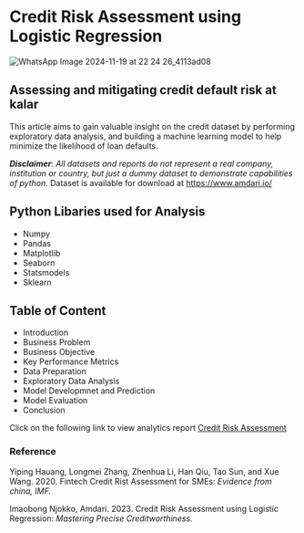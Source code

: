 # Credit Risk Assessment using Logistic Regression
![WhatsApp Image 2024-11-19 at 22 24 26_4113ad08](https://github.com/user-attachments/assets/3877a99e-d185-4f90-bf16-ddab5c12a738)

## Assessing and mitigating credit default risk at kalar

This article aims to gain valuable insight on the credit dataset by performing exploratory data analysis, and building a machine learning model to help minimize the likelihood of loan defaults.

**_Disclaimer_**: _All datasets and reports do not represent a real company, institution or country, but just a dummy dataset to demonstrate capabilities of python._ Dataset is available for download at https://www.amdari.io/

## Python Libaries used for Analysis
- Numpy
- Pandas
- Matplotlib
- Seaborn
- Statsmodels
- Sklearn

## Table of Content
- Introduction
- Business Problem
- Business Objective
- Key Performance Metrics
- Data Preparation
- Exploratory Data Analysis
- Model Developmnet and Prediction
- Model Evaluation
- Conclusion

Click on the following link to view analytics report [Credit Risk Assessment](credit_risk.ipynb)
  
### Reference
Yiping Hauang, Longmei Zhang, Zhenhua Li, Han Qiu, Tao Sun, and Xue Wang. 2020. Fintech Credit Rist Assessment for SMEs: _Evidence from china, IMF._

Imaobong Njokko, Amdari. 2023. Credit Risk Assessment using Logistic Regression: _Mastering Precise Creditworthiness._
